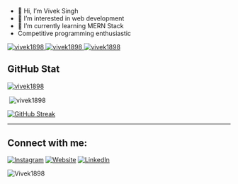 - 👋 Hi, I’m Vivek Singh
- 👀 I’m interested in web development
- 🌱 I’m currently learning MERN Stack
-  Competitive programming enthusiastic
<p align="left"> <a href="https://www.codechef.com/users/vic8526"> <img src="https://img.shields.io/badge/-CodeChef-5B4638?style=for-the-badge&logo=CodeChef&logoColor=white" alt="vivek1898" /> </a>
  <a href="https://auth.geeksforgeeks.org/user/viveksingh27795/profile"> <img src="https://img.shields.io/badge/GeeksforGeeks-298D46?style=for-the-badge&logo=geeksforgeeks&logoColor=white" alt="vivek1898" /> </a>
   <a href="https://www.hackerrank.com/viveksingh27795"> <img src="https://img.shields.io/badge/-Hackerrank-2EC866?style=for-the-badge&logo=HackerRank&logoColor=white" alt="vivek1898" /> </a>

<!---
Vivek1898/Vivek1898 is a ✨ special ✨ repository because its `README.md` (this file) appears on your GitHub profile.
You can click the Preview link to take a look at your changes.
--->

## GitHub Stat
<p align="left"> <a href="https://github.com/ryo-ma/github-profile-trophy"> <img src="https://github-profile-trophy.vercel.app/?username=vivek1898" alt="vivek1898" /> </a> </p>

<p>&nbsp;<img align="center" src="https://github-readme-stats.vercel.app/api?username=vivek1898&show_icons=true&locale=en" alt="vivek1898" />


</p>

[![GitHub Streak](http://github-readme-streak-stats.herokuapp.com?user=Vivek1898&date_format=M%20j%5B%2C%20Y%5D)](https://git.io/streak-stats)

---

## Connect with me:
[![Instagram](https://img.shields.io/badge/@_heyvivek-%23E4405F.svg?style=for-the-badge&logo=Instagram&logoColor=white)](https://instagram.com/_heyvivek)  [![Website](https://img.shields.io/website?label=Futuristic&style=for-the-badge&url=https%3A%2F%2Fcodestackr.com)](https://futuristiclpu.tech/) [![LinkedIn](https://img.shields.io/badge/linkedin-%230077B5.svg?style=for-the-badge&logo=linkedin&logoColor=white)](https://www.linkedin.com/in/vivek-s-953368121/)
<p align="left"> <img src="https://komarev.com/ghpvc/?username=vivek1898&label=Profile%20Views&color=orange&style=flat-square" alt="Vivek1898" /> </p>

